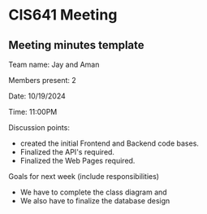 # CIS641 Meeting

## Meeting minutes template

Team name: Jay and Aman

Members present: 2

Date: 10/19/2024

Time: 11:00PM

Discussion points: 

* created the initial Frontend and Backend code bases.
* Finalized the API's required.
* Finalized the Web Pages required.

Goals for next week (include responsibilities)

* We have to complete the class diagram and
* We also have to finalize the database design
